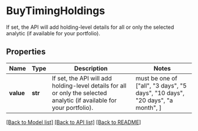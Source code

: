 # BuyTimingHoldings

If set, the API will add holding-level details for all or only the selected analytic (if available for your portfolio).

## Properties
Name | Type | Description | Notes
------------ | ------------- | ------------- | -------------
**value** | **str** | If set, the API will add holding-level details for all or only the selected analytic (if available for your portfolio). |  must be one of ["all", "3 days", "5 days", "10 days", "20 days", "a month", ]

[[Back to Model list]](../README.md#documentation-for-models) [[Back to API list]](../README.md#documentation-for-api-endpoints) [[Back to README]](../README.md)


